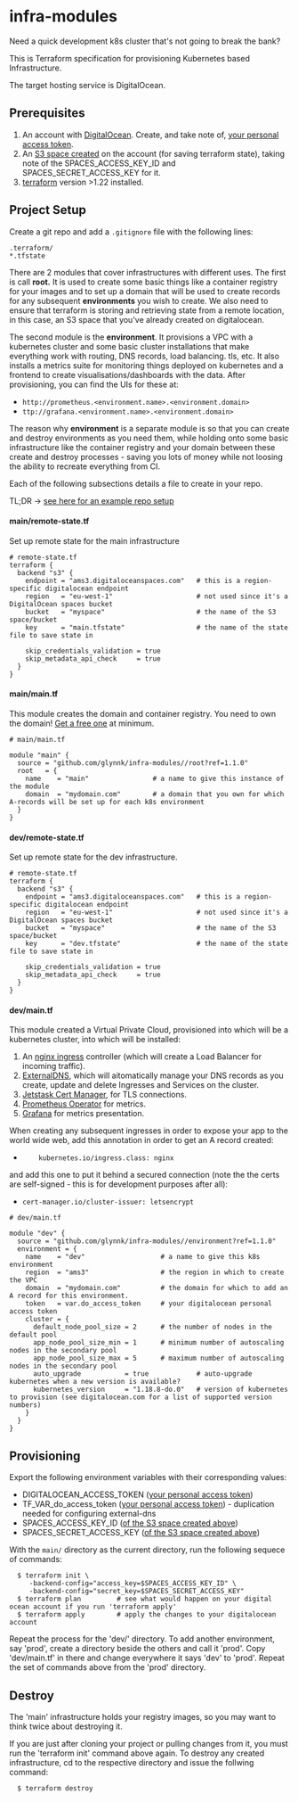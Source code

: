 # infra-modules
Need a quick development k8s cluster that's not going to break the bank?

This is Terraform specification for provisioning Kubernetes based Infrastructure.

The target hosting service is DigitalOcean.

## Prerequisites
  1. An account with [DigitalOcean](https://www.digitalocean.com). Create, and take note of, [your personal access token](https://cloud.digitalocean.com/account/api/tokens).
  2. An [S3 space created](https://cloud.digitalocean.com/spaces) on the account (for saving terraform state), taking
     note of the SPACES\_ACCESS\_KEY\_ID and SPACES\_SECRET\_ACCESS\_KEY for it.
  3. [terraform](https://releases.hashicorp.com/terraform/) version >1.22 installed.

## Project Setup
Create a git repo and add a `.gitignore` file with the following lines:
```
.terraform/
*.tfstate
```

There are 2 modules that cover infrastructures with different uses. The first is call **root.**
It is used to create some basic things like a container registry for your images and to
set up a domain that will be used to create records for any subsequent **environments** you
wish to create. We also need to ensure that terraform is storing and retrieving state from
a remote location, in this case, an S3 space that you've already created on digitalocean.

The second module is the **environment**. It provisions a VPC with a kubernetes cluster and
some basic cluster installations that make everything work with routing, DNS records, load
balancing. tls, etc. It also installs a metrics suite for monitoring things deployed on kubernetes
and a frontend to create visualisations/dashboards with the data. After provisioning, you can
find the UIs for these at:
  - `http://prometheus.<environment.name>.<environment.domain>`
  - `ttp://grafana.<environment.name>.<environment.domain>`

The reason why **environment** is a separate module is so that you can create and destroy
environments as you need them, while holding onto some basic infrastructure like
the container registry and your domain between these create and destroy processes - saving
you lots of money while not loosing the ability to recreate everything from CI.

Each of the following subsections details a file to create in your repo.

TL;DR -> [see here for an example repo setup](https://github.com/glynnk/infra)

#### main/remote-state.tf
Set up remote state for the main infrastructure
```
# remote-state.tf
terraform {
  backend "s3" {
    endpoint = "ams3.digitaloceanspaces.com"   # this is a region-specific digitalocean endpoint
    region   = "eu-west-1"                     # not used since it's a DigitalOcean spaces bucket
    bucket   = "myspace"                       # the name of the S3 space/bucket
    key      = "main.tfstate"                  # the name of the state file to save state in

    skip_credentials_validation = true
    skip_metadata_api_check     = true
  }
}
```

#### main/main.tf
This module creates the domain and container registry.
You need to own the domain! [Get a free one](https://www.freenom.com/en/index.html?lang=en) at minimum.
```
# main/main.tf

module "main" {
  source = "github.com/glynnk/infra-modules//root?ref=1.1.0"
  root   = {
    name    = "main"                # a name to give this instance of the module
    domain  = "mydomain.com"        # a domain that you own for which A-records will be set up for each k8s environment
  }
}
```


#### dev/remote-state.tf
Set up remote state for the dev infrastructure.
```
# remote-state.tf
terraform {
  backend "s3" {
    endpoint = "ams3.digitaloceanspaces.com"   # this is a region-specific digitalocean endpoint
    region   = "eu-west-1"                     # not used since it's a DigitalOcean spaces bucket
    bucket   = "myspace"                       # the name of the S3 space/bucket
    key      = "dev.tfstate"                   # the name of the state file to save state in

    skip_credentials_validation = true
    skip_metadata_api_check     = true
  }
}
```

#### dev/main.tf
This module created a Virtual Private Cloud, provisioned into which will be a
kubernetes cluster, into which will be installed:
  1. An [nginx ingress](https://github.com/kubernetes/ingress-nginx) controller (which will create a Load Balancer for incoming traffic).
  2. [ExternalDNS](https://github.com/kubernetes-sigs/external-dns), which will aitomatically manage your DNS records as you create, update and delete Ingresses and Services on the cluster.
  3. [Jetstask Cert Manager](https://github.com/jetstack/cert-manager), for TLS connections.
  4. [Prometheus Operator](https://github.com/prometheus-operator/prometheus-operator) for metrics.
  5. [Grafana](https://grafana.com) for metrics presentation.

When creating any subsequent ingresses in order to expose your app to the world wide web, add this annotation
in order to get an A record created:
  - `    kubernetes.io/ingress.class: nginx`

and add this one to put it behind a secured connection (note the the certs are self-signed - this is for development purposes after all):
  - `cert-manager.io/cluster-issuer: letsencrypt`

```
# dev/main.tf

module "dev" {
  source = "github.com/glynnk/infra-modules//environment?ref=1.1.0"
  environment = {
    name    = "dev"                   # a name to give this k8s environment
    region  = "ams3"                  # the region in which to create the VPC
    domain  = "mydomain.com"          # the domain for which to add an A record for this environment.
    token   = var.do_access_token     # your digitalocean personal access token
    cluster = {
      default_node_pool_size = 2      # the number of nodes in the default pool
      app_node_pool_size_min = 1      # minimum number of autoscaling nodes in the secondary pool
      app_node_pool_size_max = 5      # maximum number of autoscaling nodes in the secondary pool
      auto_upgrade           = true            # auto-upgrade kubernetes when a new version is available?
      kubernetes_version     = "1.18.8-do.0"   # version of kubernetes to provision (see digitalocean.com for a list of supported version numbers)
    }
  }
}

```

## Provisioning
Export the following environment variables with their corresponding values:
  - DIGITALOCEAN\_ACCESS\_TOKEN ([your personal access token](https://cloud.digitalocean.com/account/api/tokens))
  - TF\_VAR\_do\_access\_token  ([your personal access token](https://cloud.digitalocean.com/account/api/tokens)) - duplication needed for configuring external-dns
  - SPACES\_ACCESS\_KEY\_ID     ([of the S3 space created above](https://cloud.digitalocean.com/spaces))
  - SPACES\_SECRET\_ACCESS\_KEY ([of the S3 space created above](https://cloud.digitalocean.com/spaces))

With the `main/` directory as the current directory, run the following sequece of commands:
```
  $ terraform init \
     -backend-config="access_key=$SPACES_ACCESS_KEY_ID" \
     -backend-config="secret_key=$SPACES_SECRET_ACCESS_KEY"
  $ terraform plan         # see what would happen on your digital ocean account if you run 'terraform apply'
  $ terraform apply        # apply the changes to your digitalocean account
```

Repeat the process for the 'dev/' directory. To add another environment, say 'prod', create a directory
beside the others and call it 'prod'. Copy 'dev/main.tf' in there and change everywhere it says 'dev' to
'prod'. Repeat the set of commands above from the 'prod' directory.

## Destroy
The 'main' infrastructure holds your registry images, so you may want to think twice about destroying it.

If you are just after cloning your project or pulling changes from it, you must run the 'terraform init'
command above again. To destroy any created infrastructure, cd to the respective directory and issue the
follwing command:
```
  $ terraform destroy
```

